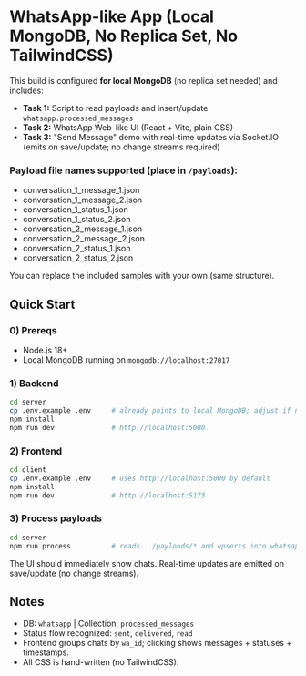 # WhatsApp-like App (Local MongoDB, No Replica Set, No TailwindCSS)

This build is configured **for local MongoDB** (no replica set needed) and includes:
- **Task 1:** Script to read payloads and insert/update `whatsapp.processed_messages`
- **Task 2:** WhatsApp Web–like UI (React + Vite, plain CSS)
- **Task 3:** "Send Message" demo with real-time updates via Socket.IO (emits on save/update; no change streams required)

### Payload file names supported (place in `/payloads`):
- conversation_1_message_1.json
- conversation_1_message_2.json
- conversation_1_status_1.json
- conversation_1_status_2.json
- conversation_2_message_1.json
- conversation_2_message_2.json
- conversation_2_status_1.json
- conversation_2_status_2.json

You can replace the included samples with your own (same structure).

## Quick Start

### 0) Prereqs
- Node.js 18+
- Local MongoDB running on `mongodb://localhost:27017`

### 1) Backend
```bash
cd server
cp .env.example .env     # already points to local MongoDB; adjust if needed
npm install
npm run dev              # http://localhost:5000
```

### 2) Frontend
```bash
cd client
cp .env.example .env     # uses http://localhost:5000 by default
npm install
npm run dev              # http://localhost:5173
```

### 3) Process payloads
```bash
cd server
npm run process          # reads ../payloads/* and upserts into whatsapp.processed_messages
```
The UI should immediately show chats. Real-time updates are emitted on save/update (no change streams).

## Notes
- DB: `whatsapp` | Collection: `processed_messages`
- Status flow recognized: `sent`, `delivered`, `read`
- Frontend groups chats by `wa_id`; clicking shows messages + statuses + timestamps.
- All CSS is hand-written (no TailwindCSS).
